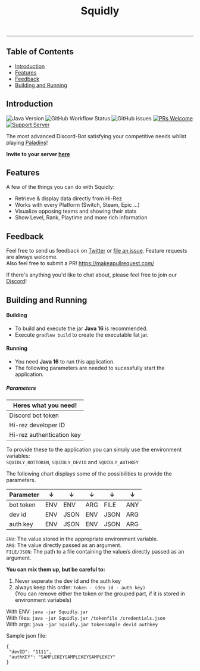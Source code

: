 <h1 align="center"> Squidly </h1> <br>

---

## Table of Contents

- [Introduction](#introduction)
- [Features](#features)
- [Feedback](#feedback)
- [Building and Running](#Building-and-Running)

## Introduction

![Java Version](https://img.shields.io/badge/Java-16-important?style=flat-square&logo=java)
![GitHub Workflow Status](https://img.shields.io/github/workflow/status/dotspaceteam/Squidly/Java%20CI%20with%20Gradle?style=flat-square)
![GitHub issues](https://img.shields.io/github/issues/dotspaceteam/squidly?style=flat-square)
[![PRs Welcome](https://img.shields.io/badge/PRs-welcome-brightgreen.svg?style=flat-square)](http://makeapullrequest.com)
[![Support Server](https://img.shields.io/discord/678733739504697375.svg?color=7289da&label=dotSpace%20Dev&logo=discord&style=flat-square)](https://discord.gg/mFfDMAEFWE)

The most advanced Discord-Bot satisfying your competitive needs whilst playing [Paladins][pala]!

**Invite to your server [here](https://dotspace.dev/squidly/invite)**

## Features

A few of the things you can do with Squidly:

* Retrieve & display data directly from Hi-Rez
* Works with every Platform (Switch, Steam, Epic ...)
* Visualize opposing teams and showing their stats
* Show Level, Rank, Playtime and more rich information

## Feedback

Feel free to send us feedback on [Twitter](https://twitter.com/dotspaceDev)
or [file an issue](https://github.com/dotSpaceTeam/Squidly/issues/new). Feature requests are always welcome.  
Also feel free to submit a PR!  https://makeapullrequest.com/

If there's anything you'd like to chat about, please feel free to join our [Discord](https://discord.gg/mFfDMAEFWE)!

## Building and Running

#### Building

- To build and execute the jar **Java 16** is recommended.
- Execute ``gradlew build`` to create the executable fat jar.

#### Running

* You need **Java 16** to run this application.
* The following parameters are needed to sucessfully start the application.

##### Parameters

|Heres what you need!|
|---|
|Discord bot token   |
|Hi-rez developer ID |
|Hi-rez authentication key |

To provide these to the application you can simply use the environment variables:  
``SQUIDLY_BOTTOKEN``, ``SQUIDLY_DEVID`` and ``SQUIDLY_AUTHKEY``  

The following chart displays some of the possibilities to provide the
parameters.

|  Parameter | ↓ | ↓  | ↓ |  ↓ | ↓ |
|------------|---|----|---|----|---|
| bot token  |ENV|ENV |ARG|FILE|ANY|
| dev id     |ENV|JSON|ENV|JSON|ARG|
| auth key   |ENV|JSON|ENV|JSON|ARG|

``ENV``: The value stored in the appropriate environment variable.  
``ARG``: The value directly passed as an argument.  
``FILE/JSON``: The path to a file containing the value/s directly passed as an argument.

**You can mix them up, but be careful to:**

1. Never seperate the dev id and the auth key
2. always keep this order: ``token - (dev id - auth key)``  
   (You can remove either the token or the grouped part, if it is stored in environment variabels)

With ENV: ``java -jar Squidly.jar``  
With files: ``java -jar Squidly.jar /tokenfile /credentials.json``  
With args: ``java -jar Squidly.jar tokensample devid authkey``  

Sample json file:

```
{
 "devID": "1111",
 "authKEY": "SAMPLEKEYSAMPLEKEYSAMPLEKEY"
}
```

[pala]: <https://www.paladins.com/>

[hirez]: <http://www.hirezstudios.com/>

